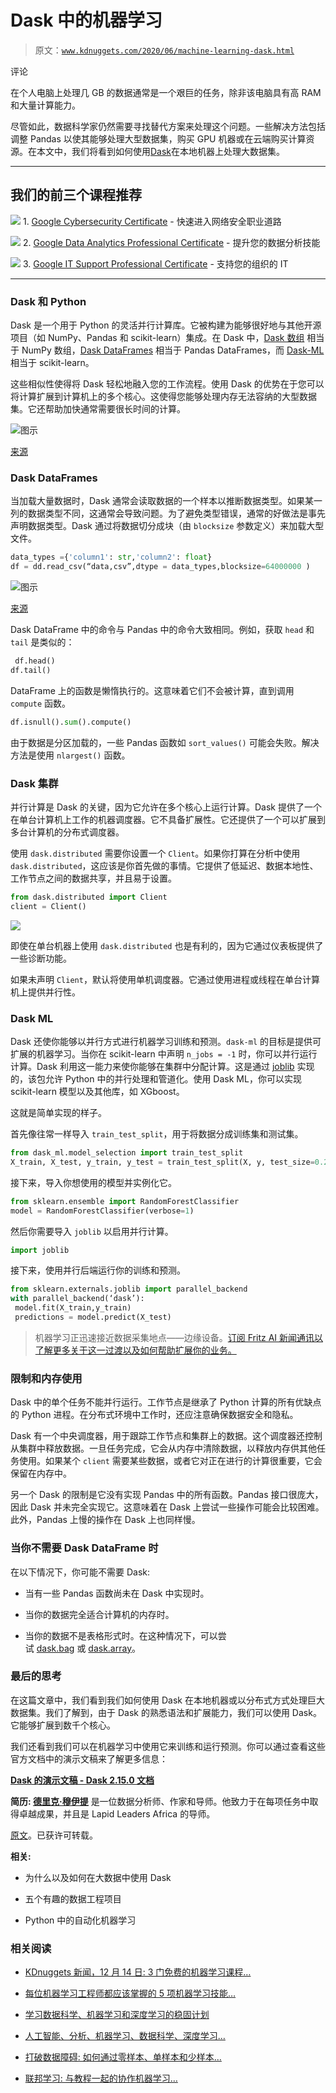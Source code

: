# Dask 中的机器学习

> 原文：[`www.kdnuggets.com/2020/06/machine-learning-dask.html`](https://www.kdnuggets.com/2020/06/machine-learning-dask.html)

评论

在个人电脑上处理几 GB 的数据通常是一个艰巨的任务，除非该电脑具有高 RAM 和大量计算能力。

尽管如此，数据科学家仍然需要寻找替代方案来处理这个问题。一些解决方法包括调整 Pandas 以使其能够处理大型数据集，购买 GPU 机器或在云端购买计算资源。在本文中，我们将看到如何使用[Dask](https://dask.org/)在本地机器上处理大数据集。

* * *

## 我们的前三个课程推荐

![](img/0244c01ba9267c002ef39d4907e0b8fb.png) 1\. [Google Cybersecurity Certificate](https://www.kdnuggets.com/google-cybersecurity) - 快速进入网络安全职业道路

![](img/e225c49c3c91745821c8c0368bf04711.png) 2\. [Google Data Analytics Professional Certificate](https://www.kdnuggets.com/google-data-analytics) - 提升您的数据分析技能

![](img/0244c01ba9267c002ef39d4907e0b8fb.png) 3\. [Google IT Support Professional Certificate](https://www.kdnuggets.com/google-itsupport) - 支持您的组织的 IT

* * *

### Dask 和 Python

Dask 是一个用于 Python 的灵活并行计算库。它被构建为能够很好地与其他开源项目（如 NumPy、Pandas 和 scikit-learn）集成。在 Dask 中，[Dask 数组](https://docs.dask.org/en/latest/array.html) 相当于 NumPy 数组，[Dask DataFrames](https://docs.dask.org/en/latest/dataframe.html) 相当于 Pandas DataFrames，而 [Dask-ML](https://ml.dask.org/) 相当于 scikit-learn。

这些相似性使得将 Dask 轻松地融入您的工作流程。使用 Dask 的优势在于您可以将计算扩展到计算机上的多个核心。这使得您能够处理内存无法容纳的大型数据集。它还帮助加快通常需要很长时间的计算。

![图示](img/e812ece84005237a2818fcfe66918ac8.png)

[来源](https://dask.org/)

### Dask DataFrames

当加载大量数据时，Dask 通常会读取数据的一个样本以推断数据类型。如果某一列的数据类型不同，这通常会导致问题。为了避免类型错误，通常的好做法是事先声明数据类型。Dask 通过将数据切分成块（由 `blocksize` 参数定义）来加载大型文件。

```py
data_types ={'column1': str,'column2': float}
df = dd.read_csv(“data,csv”,dtype = data_types,blocksize=64000000 )
```

![图示](img/5742054bfc128a1492d8afc31c6a87ec.png)

[来源](https://dask.org/)

Dask DataFrame 中的命令与 Pandas 中的命令大致相同。例如，获取 `head` 和 `tail` 是类似的：

```py
 df.head()
df.tail()
```

DataFrame 上的函数是懒惰执行的。这意味着它们不会被计算，直到调用 `compute` 函数。

```py
df.isnull().sum().compute()
```

由于数据是分区加载的，一些 Pandas 函数如 `sort_values()` 可能会失败。解决方法是使用 `nlargest()` 函数。

### Dask 集群

并行计算是 Dask 的关键，因为它允许在多个核心上运行计算。Dask 提供了一个在单台计算机上工作的机器调度器。它不具备扩展性。它还提供了一个可以扩展到多台计算机的分布式调度器。

使用 `dask.distributed` 需要你设置一个 `Client`。如果你打算在分析中使用 `dask.distributed`，这应该是你首先做的事情。它提供了低延迟、数据本地性、工作节点之间的数据共享，并且易于设置。

```py
from dask.distributed import Client
client = Client()
```

![](img/5c70485c72f6d940cbc7583df741811a.png)

即使在单台机器上使用 `dask.distributed` 也是有利的，因为它通过仪表板提供了一些诊断功能。

如果未声明 `Client`，默认将使用单机调度器。它通过使用进程或线程在单台计算机上提供并行性。

### Dask ML

Dask 还使你能够以并行方式进行机器学习训练和预测。`dask-ml` 的目标是提供可扩展的机器学习。当你在 scikit-learn 中声明 `n_jobs = -1` 时，你可以并行运行计算。Dask 利用这一能力来使你能够在集群中分配计算。这是通过 [joblib](https://joblib.readthedocs.io/en/latest/) 实现的，该包允许 Python 中的并行处理和管道化。使用 Dask ML，你可以实现 scikit-learn 模型以及其他库，如 XGboost。

这就是简单实现的样子。

首先像往常一样导入 `train_test_split`，用于将数据分成训练集和测试集。

```py
from dask_ml.model_selection import train_test_split
X_train, X_test, y_train, y_test = train_test_split(X, y, test_size=0.2)
```

接下来，导入你想使用的模型并实例化它。

```py
from sklearn.ensemble import RandomForestClassifier
model = RandomForestClassifier(verbose=1)
```

然后你需要导入 `joblib` 以启用并行计算。

```py
import joblib
```

接下来，使用并行后端运行你的训练和预测。

```py
from sklearn.externals.joblib import parallel_backend
with parallel_backend(‘dask’):
 model.fit(X_train,y_train)
 predictions = model.predict(X_test)
```

> 机器学习正迅速接近数据采集地点——边缘设备。[订阅 Fritz AI 新闻通讯以了解更多关于这一过渡以及如何帮助扩展你的业务。](https://www.fritz.ai/newsletter?utm_campaign=fritzai-newsletter-scale6&utm_source=heartbeat)

### 限制和内存使用

Dask 中的单个任务不能并行运行。工作节点是继承了 Python 计算的所有优缺点的 Python 进程。在分布式环境中工作时，还应注意确保数据安全和隐私。

Dask 有一个中央调度器，用于跟踪工作节点和集群上的数据。这个调度器还控制从集群中释放数据。一旦任务完成，它会从内存中清除数据，以释放内存供其他任务使用。如果某个 `client` 需要某些数据，或者它对正在进行的计算很重要，它会保留在内存中。

另一个 Dask 的限制是它没有实现 Pandas 中的所有函数。Pandas 接口很庞大，因此 Dask 并未完全实现它。这意味着在 Dask 上尝试一些操作可能会比较困难。此外，Pandas 上慢的操作在 Dask 上也同样慢。

### 当你不需要 Dask DataFrame 时

在以下情况下，你可能不需要 Dask:

+   当有一些 Pandas 函数尚未在 Dask 中实现时。

+   当你的数据完全适合计算机的内存时。

+   当你的数据不是表格形式时。在这种情况下，可以尝试 [dask.bag](https://docs.dask.org/en/latest/bag.html) 或 [dask.array](https://docs.dask.org/en/latest/array.html)。

### 最后的思考

在这篇文章中，我们看到我们如何使用 Dask 在本地机器或以分布式方式处理巨大数据集。我们了解到，由于 Dask 的熟悉语法和扩展能力，我们可以使用 Dask。它能够扩展到数千个核心。

我们还看到我们可以在机器学习中使用它来训练和运行预测。你可以通过查看这些官方文档中的演示文稿来了解更多信息：

[**Dask 的演示文稿 - Dask 2.15.0 文档**](https://docs.dask.org/en/latest/presentations.html)

**简历: [德里克·穆伊提](https://derrickmwiti.com/)** 是一位数据分析师、作家和导师。他致力于在每项任务中取得卓越成果，并且是 Lapid Leaders Africa 的导师。

[原文](https://heartbeat.fritz.ai/machine-learning-in-dask-e234c98ef07)。已获许可转载。

**相关:**

+   为什么以及如何在大数据中使用 Dask

+   五个有趣的数据工程项目

+   Python 中的自动化机器学习

### 相关阅读

+   [KDnuggets 新闻，12 月 14 日: 3 门免费的机器学习课程…](https://www.kdnuggets.com/2022/n48.html)

+   [每位机器学习工程师都应该掌握的 5 项机器学习技能…](https://www.kdnuggets.com/2023/03/5-machine-learning-skills-every-machine-learning-engineer-know-2023.html)

+   [学习数据科学、机器学习和深度学习的稳固计划](https://www.kdnuggets.com/2023/01/mwiti-solid-plan-learning-data-science-machine-learning-deep-learning.html)

+   [人工智能、分析、机器学习、数据科学、深度学习…](https://www.kdnuggets.com/2021/12/developments-predictions-ai-machine-learning-data-science-research.html)

+   [打破数据障碍: 如何通过零样本、单样本和少样本…](https://www.kdnuggets.com/2023/08/breaking-data-barrier-zeroshot-oneshot-fewshot-learning-transforming-machine-learning.html)

+   [联邦学习: 与教程一起的协作机器学习…](https://www.kdnuggets.com/2021/12/federated-learning-collaborative-machine-learning-tutorial-get-started.html)
